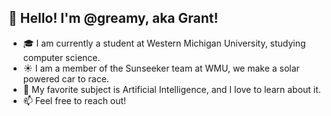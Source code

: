 ## 👋 Hello! I'm @greamy, aka Grant!
- 🎓 I am currently a student at Western Michigan University, studying computer science.
- ☀️ I am a member of the Sunseeker team at WMU, we make a solar powered car to race.
- 🤖 My favorite subject is Artificial Intelligence, and I love to learn about it.
- 📫 Feel free to reach out!

<!---
greamy/greamy is a ✨ special ✨ repository because its `README.md` (this file) appears on your GitHub profile.
You can click the Preview link to take a look at your changes.
--->
